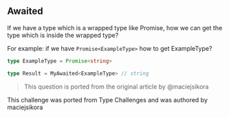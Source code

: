 ## Awaited

If we have a type which is a wrapped type like Promise, how we can get the type which is inside the wrapped type?

For example: if we have `Promise<ExampleType>` how to get ExampleType?

```ts
type ExampleType = Promise<string>

type Result = MyAwaited<ExampleType> // string
```

> This question is ported from the original article by @maciejsikora

This challenge was ported from Type Challenges and was authored by maciejsikora
